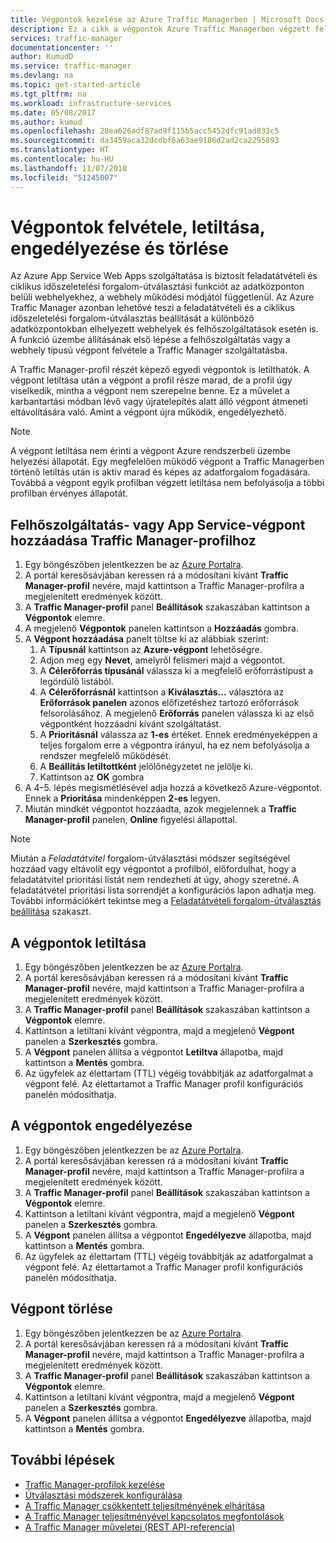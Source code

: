 ```yaml
---
title: Végpontok kezelése az Azure Traffic Managerben | Microsoft Docs
description: Ez a cikk a végpontok Azure Traffic Managerben végzett felvételében, eltávolításában, engedélyezésében és letiltásában segít.
services: traffic-manager
documentationcenter: ''
author: KumudD
ms.service: traffic-manager
ms.devlang: na
ms.topic: get-started-article
ms.tgt_pltfrm: na
ms.workload: infrastructure-services
ms.date: 05/08/2017
ms.author: kumud
ms.openlocfilehash: 28ea626adf87ad9f115b5acc5452dfc91ad833c5
ms.sourcegitcommit: da3459aca32dcdbf6a63ae9186d2ad2ca2295893
ms.translationtype: HT
ms.contentlocale: hu-HU
ms.lasthandoff: 11/07/2018
ms.locfileid: "51245007"
---
```

# <a name="add-disable-enable-or-delete-endpoints"></a>Végpontok felvétele, letiltása, engedélyezése és törlése

Az Azure App Service Web Apps szolgáltatása is biztosít feladatátvételi és ciklikus időszeletelési forgalom-útválasztási funkciót az adatközponton belüli webhelyekhez, a webhely működési módjától függetlenül. Az Azure Traffic Manager azonban lehetővé teszi a feladatátvételi és a ciklikus időszeletelési forgalom-útválasztás beállítását a különböző adatközpontokban elhelyezett webhelyek és felhőszolgáltatások esetén is. A funkció üzembe állításának első lépése a felhőszolgáltatás vagy a webhely típusú végpont felvétele a Traffic Manager szolgáltatásba.

A Traffic Manager-profil részét képező egyedi végpontok is letilthatók. A végpont letiltása után a végpont a profil része marad, de a profil úgy viselkedik, mintha a végpont nem szerepelne benne. Ez a művelet a karbantartási módban lévő vagy újratelepítés alatt álló végpont átmeneti eltávolítására való. Amint a végpont újra működik, engedélyezhető.

> [!NOTE]
> A végpont letiltása nem érinti a végpont Azure rendszerbeli üzembe helyezési állapotát. Egy megfelelően működő végpont a Traffic Managerben történő letiltás után is aktív marad és képes az adatforgalom fogadására. Továbbá a végpont egyik profilban végzett letiltása nem befolyásolja a többi profilban érvényes állapotát.

## <a name="to-add-a-cloud-service-or-an-app-service-endpoint-to-a-traffic-manager-profile"></a>Felhőszolgáltatás- vagy App Service-végpont hozzáadása Traffic Manager-profilhoz

1. Egy böngészőben jelentkezzen be az [Azure Portalra](http://portal.azure.com).
2. A portál keresősávjában keressen rá a módosítani kívánt **Traffic Manager-profil** nevére, majd kattintson a Traffic Manager-profilra a megjelenített eredmények között.
3. A **Traffic Manager-profil** panel **Beállítások** szakaszában kattintson a **Végpontok** elemre.
4. A megjelenő **Végpontok** panelen kattintson a **Hozzáadás** gombra.
5. A **Végpont hozzáadása** panelt töltse ki az alábbiak szerint:
    1. A **Típusnál** kattintson az **Azure-végpont** lehetőségre.
    2. Adjon meg egy **Nevet**, amelyről felismeri majd a végpontot.
    3. A **Célerőforrás típusánál** válassza ki a megfelelő erőforrástípust a legördülő listából.
    4. A **Célerőforrásnál** kattintson a **Kiválasztás...** választóra az **Erőforrások panelen** azonos előfizetéshez tartozó erőforrások felsorolásához. A megjelenő **Erőforrás** panelen válassza ki az első végpontként hozzáadni kívánt szolgáltatást.
    5. A **Prioritásnál** válassza az **1-es** értéket. Ennek eredményeképpen a teljes forgalom erre a végpontra irányul, ha ez nem befolyásolja a rendszer megfelelő működését.
    6. A **Beállítás letiltottként** jelölőnégyzetet ne jelölje ki.
    7. Kattintson az **OK** gombra
6.  A 4–5. lépés megismétlésével adja hozzá a következő Azure-végpontot. Ennek a **Prioritása** mindenképpen **2-es** legyen.
7.  Miután mindkét végpontot hozzáadta, azok megjelennek a **Traffic Manager-profil** panelen, **Online** figyelési állapottal.

> [!NOTE]
> Miután a *Feladatátvitel* forgalom-útválasztási módszer segítségével hozzáad vagy eltávolít egy végpontot a profilból, előfordulhat, hogy a feladatátvitel prioritási listát nem rendezheti át úgy, ahogy szeretné. A feladatátvétel prioritási lista sorrendjét a konfigurációs lapon adhatja meg. További információkért tekintse meg a [Feladatátvételi forgalom-útválasztás beállítása](traffic-manager-configure-failover-routing-method.md) szakaszt.

## <a name="to-disable-an-endpoint"></a>A végpontok letiltása

1. Egy böngészőben jelentkezzen be az [Azure Portalra](http://portal.azure.com).
2. A portál keresősávjában keressen rá a módosítani kívánt **Traffic Manager-profil** nevére, majd kattintson a Traffic Manager-profilra a megjelenített eredmények között.
3. A **Traffic Manager-profil** panel **Beállítások** szakaszában kattintson a **Végpontok** elemre. 
4. Kattintson a letiltani kívánt végpontra, majd a megjelenő **Végpont** panelen a **Szerkesztés** gombra.
5. A **Végpont** panelen állítsa a végpontot **Letiltva** állapotba, majd kattintson a **Mentés** gombra.
6. Az ügyfelek az élettartam (TTL) végéig továbbítják az adatforgalmat a végpont felé. Az élettartamot a Traffic Manager profil konfigurációs panelén módosíthatja.

## <a name="to-enable-an-endpoint"></a>A végpontok engedélyezése

1. Egy böngészőben jelentkezzen be az [Azure Portalra](http://portal.azure.com).
2. A portál keresősávjában keressen rá a módosítani kívánt **Traffic Manager-profil** nevére, majd kattintson a Traffic Manager-profilra a megjelenített eredmények között.
3. A **Traffic Manager-profil** panel **Beállítások** szakaszában kattintson a **Végpontok** elemre. 
4. Kattintson a letiltani kívánt végpontra, majd a megjelenő **Végpont** panelen a **Szerkesztés** gombra.
5. A **Végpont** panelen állítsa a végpontot **Engedélyezve** állapotba, majd kattintson a **Mentés** gombra.
6. Az ügyfelek az élettartam (TTL) végéig továbbítják az adatforgalmat a végpont felé. Az élettartamot a Traffic Manager profil konfigurációs panelén módosíthatja.

## <a name="to-delete-an-endpoint"></a>Végpont törlése

1. Egy böngészőben jelentkezzen be az [Azure Portalra](http://portal.azure.com).
2. A portál keresősávjában keressen rá a módosítani kívánt **Traffic Manager-profil** nevére, majd kattintson a Traffic Manager-profilra a megjelenített eredmények között.
3. A **Traffic Manager-profil** panel **Beállítások** szakaszában kattintson a **Végpontok** elemre. 
4. Kattintson a letiltani kívánt végpontra, majd a megjelenő **Végpont** panelen a **Szerkesztés** gombra.
5. A **Végpont** panelen állítsa a végpontot **Engedélyezve** állapotba, majd kattintson a **Mentés** gombra.


## <a name="next-steps"></a>További lépések

* [Traffic Manager-profilok kezelése](traffic-manager-manage-profiles.md)
* [Útválasztási módszerek konfigurálása](traffic-manager-configure-routing-method.md)
* [A Traffic Manager csökkentett teljesítményének elhárítása](traffic-manager-troubleshooting-degraded.md)
* [A Traffic Manager teljesítményével kapcsolatos megfontolások](traffic-manager-performance-considerations.md)
* [A Traffic Manager műveletei (REST API-referencia)](https://go.microsoft.com/fwlink/p/?LinkID=313584)

